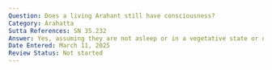 ```yaml
---
Question: Does a living Arahant still have consciousness?
Category: Arahatta
Sutta References: SN 35.232
Answer: Yes, assuming they are not asleep or in a vegetative state or otherwise unconscious for some unrelated reason.
Date Entered: March 11, 2025
Review Status: Not started
---
```

